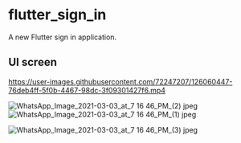 # flutter_sign_in

A new Flutter sign in application.

## UI screen

https://user-images.githubusercontent.com/72247207/126060447-76deb4ff-5f0b-4467-98dc-3f09301427f6.mp4


![WhatsApp_Image_2021-03-03_at_7 16 46_PM_(2) jpeg](https://user-images.githubusercontent.com/72247207/126060383-113d9d99-3e6b-47fa-9f14-bca60fa52e89.jpg) ![WhatsApp_Image_2021-03-03_at_7 16 46_PM_(1) jpeg](https://user-images.githubusercontent.com/72247207/126060386-eac2fcf6-75bb-48e0-ba22-6f3bcf5b45ad.jpg)

![WhatsApp_Image_2021-03-03_at_7 16 46_PM_(3) jpeg](https://user-images.githubusercontent.com/72247207/126060387-75f91318-42fa-48ea-90c0-9b9c9d255981.jpg)




